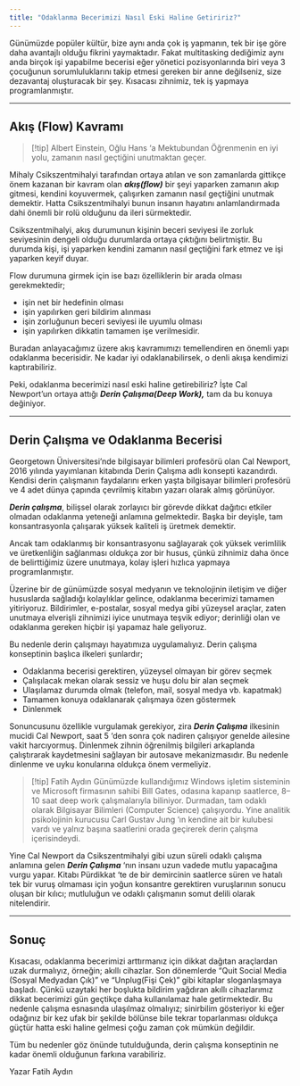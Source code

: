 ```yaml
---
title: "Odaklanma Becerimizi Nasıl Eski Haline Getiririz?"
---
```


Günümüzde popüler kültür, bize aynı anda çok iş yapmanın, tek bir işe göre daha avantajlı olduğu fikrini yaymaktadır. Fakat multitasking dediğimiz aynı anda birçok işi yapabilme becerisi eğer yönetici pozisyonlarında biri veya 3 çocuğunun sorumluluklarını takip etmesi gereken bir anne değilseniz, size dezavantaj oluşturacak bir şey. Kısacası zihnimiz, tek iş yapmaya programlanmıştır.

---

## Akış (Flow) Kavramı

> [!tip] Albert Einstein, Oğlu Hans ‘a Mektubundan
> Öğrenmenin en iyi yolu, zamanın nasıl geçtiğini unutmaktan geçer.

Mihaly Csikszentmihalyi tarafından ortaya atılan ve son zamanlarda gittikçe önem kazanan bir kavram olan **_akış(flow)_** bir şeyi yaparken zamanın akıp gitmesi, kendini koyuvermek, çalışırken zamanın nasıl geçtiğini unutmak demektir. Hatta Csikszentmihalyi bunun insanın hayatını anlamlandırmada dahi önemli bir rolü olduğunu da ileri sürmektedir.

Csikszentmihalyi, akış durumunun kişinin beceri seviyesi ile zorluk seviyesinin dengeli olduğu durumlarda ortaya çıktığını belirtmiştir. Bu durumda kişi, işi yaparken kendini zamanın nasıl geçtiğini fark etmez ve işi yaparken keyif duyar.

Flow durumuna girmek için ise bazı özelliklerin bir arada olması gerekmektedir;

-   işin net bir hedefinin olması
-   işin yapılırken geri bildirim alınması
-   işin zorluğunun beceri seviyesi ile uyumlu olması
-   işin yapılırken dikkatin tamamen işe verilmesidir.

Buradan anlayacağımız üzere akış kavramımızı temellendiren en önemli yapı odaklanma becerisidir. Ne kadar iyi odaklanabilirsek, o denli akışa kendimizi kaptırabiliriz.

Peki, odaklanma becerimizi nasıl eski haline getirebiliriz? İşte Cal Newport’un ortaya attığı **_Derin Çalışma(Deep Work),_** tam da bu konuya değiniyor.

---

## Derin Çalışma ve Odaklanma Becerisi
Georgetown Üniversitesi’nde bilgisayar bilimleri profesörü olan Cal Newport, 2016 yılında yayımlanan kitabında Derin Çalışma adlı konsepti kazandırdı. Kendisi derin çalışmanın faydalarını erken yaşta bilgisayar bilimleri profesörü ve 4 adet dünya çapında çevrilmiş kitabın yazarı olarak almış görünüyor.

**_Derin çalışma_**, bilişsel olarak zorlayıcı bir görevde dikkat dağıtıcı etkiler olmadan odaklanma yeteneği anlamına gelmektedir. Başka bir deyişle, tam konsantrasyonla çalışarak yüksek kaliteli iş üretmek demektir.

Ancak tam odaklanmış bir konsantrasyonu sağlayarak çok yüksek verimlilik ve üretkenliğin sağlanması oldukça zor bir husus, çünkü zihnimiz daha önce de belirttiğimiz üzere unutmaya, kolay işleri hızlıca yapmaya programlanmıştır.

Üzerine bir de günümüzde sosyal medyanın ve teknolojinin iletişim ve diğer hususlarda sağladığı kolaylıklar gelince, odaklanma becerimizi tamamen yitiriyoruz. Bildirimler, e-postalar, sosyal medya gibi yüzeysel araçlar, zaten unutmaya elverişli zihnimizi iyice unutmaya teşvik ediyor; derinliği olan ve odaklanma gereken hiçbir işi yapamaz hale geliyoruz.

Bu nedenle derin çalışmayı hayatımıza uygulamalıyız. Derin çalışma konseptinin başlıca ilkeleri şunlardır;

-   Odaklanma becerisi gerektiren, yüzeysel olmayan bir görev seçmek
-   Çalışılacak mekan olarak sessiz ve huşu dolu bir alan seçmek
-   Ulaşılamaz durumda olmak (telefon, mail, sosyal medya vb. kapatmak)
-   Tamamen konuya odaklanarak çalışmaya özen göstermek
-   Dinlenmek

Sonuncusunu özellikle vurgulamak gerekiyor, zira **_Derin Çalışma_** ilkesinin mucidi Cal Newport, saat 5 ‘den sonra çok nadiren çalışıyor genelde ailesine vakit harcıyormuş. Dinlenmek zihnin öğrenilmiş bilgileri arkaplanda çalıştırarak kaydetmesini sağlayan bir autosave mekanizmasıdır. Bu nedenle dinlenme ve uyku konularına oldukça önem vermeliyiz.

> [!tip] Fatih Aydın
> Günümüzde kullandığımız Windows işletim sisteminin ve Microsoft firmasının sahibi Bill Gates, odasına kapanıp saatlerce, 8–10 saat deep work çalışmalarıyla biliniyor. Durmadan, tam odaklı olarak Bilgisayar Bilimleri (Computer Science) çalışıyordu. Yine analitik psikolojinin kurucusu Carl Gustav Jung ‘ın kendine ait bir kulubesi vardı ve yalnız başına saatlerini orada geçirerek derin çalışma içerisindeydi.

Yine Cal Newport da Csikszentmihalyi gibi uzun süreli odaklı çalışma anlamına gelen **_Derin Çalışma_** ‘nın insanı uzun vadede mutlu yapacağına vurgu yapar. Kitabı Pürdikkat ‘te de bir demircinin saatlerce süren ve hatalı tek bir vuruş olmaması için yoğun konsantre gerektiren vuruşlarının sonucu oluşan bir kılıcı; mutluluğun ve odaklı çalışmanın somut delili olarak nitelendirir.

---

## Sonuç
Kısacası, odaklanma becerimizi arttırmanız için dikkat dağıtan araçlardan uzak durmalıyız, örneğin; akıllı cihazlar. Son dönemlerde “Quit Social Media (Sosyal Medyadan Çık)” ve “Unplug(Fişi Çek)” gibi kitaplar sloganlaşmaya başladı. Çünkü uzaytaki her boşlukta bildirim yağdıran akıllı cihazlarımız dikkat becerimizi gün geçtikçe daha kullanılamaz hale getirmektedir. Bu nedenle çalışma esnasında ulaşılmaz olmalıyız; sinirbilim gösteriyor ki eğer odağınız bir kez ufak bir şekilde bölünse bile tekrar toparlanması oldukça güçtür hatta eski haline gelmesi çoğu zaman çok mümkün değildir.

Tüm bu nedenler göz önünde tutulduğunda, derin çalışma konseptinin ne kadar önemli olduğunun farkına varabiliriz.

Yazar
Fatih Aydın
